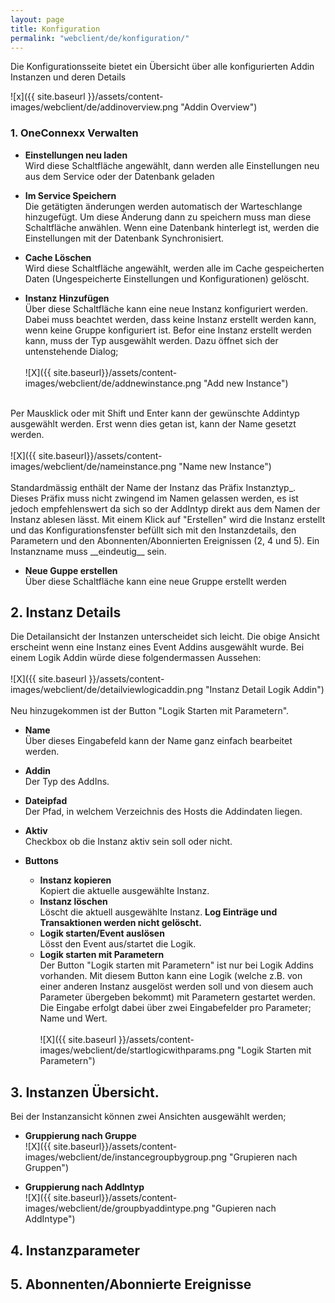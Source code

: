 ```yaml
---
layout: page
title: Konfiguration
permalink: "webclient/de/konfiguration/"
---
```


Die Konfigurationsseite bietet ein Übersicht über alle konfigurierten Addin Instanzen und deren Details 


![x]({{ site.baseurl }}/assets/content-images/webclient/de/addinoverview.png "Addin Overview")

### 1. OneConnexx Verwalten

  * __Einstellungen neu laden__  
  Wird diese Schaltfläche angewählt, dann werden alle Einstellungen neu aus dem Service oder der Datenbank geladen
	
  * __Im Service Speichern__  
  Die getätigten änderungen werden automatisch der Warteschlange hinzugefügt. Um diese Änderung dann zu speichern muss man diese Schaltfläche anwählen. Wenn eine Datenbank hinterlegt ist, werden die Einstellungen mit der Datenbank Synchronisiert. 
  
  * __Cache Löschen__  
  Wird diese Schaltfläche angewählt, werden alle im Cache gespeicherten Daten (Ungespeicherte Einstellungen und Konfigurationen) gelöscht.
  
  * __Instanz Hinzufügen__  
  Über diese Schaltfläche kann eine neue Instanz konfiguriert werden. Dabei muss beachtet werden, dass keine Instanz erstellt werden kann, wenn keine Gruppe konfiguriert ist. Befor eine Instanz erstellt werden kann, muss der Typ ausgewählt werden. Dazu öffnet sich der untenstehende Dialog;
  <br /><br />
  ![X]({{ site.baseurl}}/assets/content-images/webclient/de/addnewinstance.png "Add new Instance")<br />
  <br />
  Per Mausklick oder mit Shift und Enter kann der gewünschte Addintyp ausgewählt werden. Erst wenn dies getan ist, kann der Name gesetzt werden.
  <br /><br />
  ![X]({{ site.baseurl}}/assets/content-images/webclient/de/nameinstance.png "Name new Instance")
  <br /><br />
  Standardmässig enthält der Name der Instanz das Präfix Instanztyp_. Dieses Präfix muss nicht zwingend im Namen gelassen werden, es ist jedoch empfehlenswert da sich so der AddIntyp direkt aus dem Namen der Instanz ablesen lässt. Mit einem Klick auf "Erstellen" wird die Instanz erstellt und das Konfigurationsfenster befüllt sich mit den Instanzdetails, den Parametern und den
  Abonnenten/Abonnierten Ereignissen (2, 4 und 5). Ein Instanzname muss __eindeutig__ sein.
  
  * __Neue Guppe erstellen__  
  Über diese Schaltfläche kann eine neue Gruppe erstellt werden
  
## 2. Instanz Details
  Die Detailansicht der Instanzen unterscheidet sich leicht. Die obige Ansicht erscheint wenn eine Instanz eines Event Addins ausgewählt wurde. Bei einem Logik Addin würde diese folgendermassen Aussehen:
  <br /><br />
  ![X]({{ site.baseurl }}/assets/content-images/webclient/de/detailviewlogicaddin.png "Instanz Detail Logik Addin")
  <br /><br />
  Neu hinzugekommen ist der Button "Logik Starten mit Parametern".
  
  * __Name__  
  Über dieses Eingabefeld kann der Name ganz einfach bearbeitet werden.
  
  * __Addin__  
  Der Typ des AddIns.
  
  * __Dateipfad__  
  Der Pfad, in welchem Verzeichnis des Hosts die Addindaten liegen.
  
  * __Aktiv__  
  Checkbox ob die Instanz aktiv sein soll oder nicht.
  
  * __Buttons__  
    * __Instanz kopieren__  
	Kopiert die aktuelle ausgewählte Instanz.
	* __Instanz löschen__  
	Löscht die aktuell ausgewählte Instanz. __Log Einträge und Transaktionen werden nicht gelöscht.__
	* __Logik starten/Event auslösen__  
	Lösst den Event aus/startet die Logik.
	* __Logik starten mit Parametern__  
	Der Button "Logik starten mit Parametern" ist nur bei Logik Addins vorhanden. Mit diesem Button kann eine Logik (welche z.B. von einer anderen Instanz ausgelöst werden soll und von diesem auch Parameter übergeben bekommt) mit Parametern gestartet werden. Die Eingabe erfolgt dabei über zwei Eingabefelder pro Parameter; Name und Wert.
	<br /><br />
	![X]({{ site.baseurl }}/assets/content-images/webclient/de/startlogicwithparams.png "Logik Starten mit Parametern")
	
## 3. Instanzen Übersicht.
  Bei der Instanzansicht können zwei Ansichten ausgewählt werden;
  
  * __Gruppierung nach Gruppe__  
  ![X]({{ site.baseurl}}/assets/content-images/webclient/de/instancegroupbygroup.png "Grupieren nach Gruppen")
  
  * __Gruppierung nach AddIntyp__  
  ![X]({{ site.baseurl}}/assets/content-images/webclient/de/groupbyaddintype.png "Gupieren nach AddIntype")
  
## 4. Instanzparameter

## 5. Abonnenten/Abonnierte Ereignisse